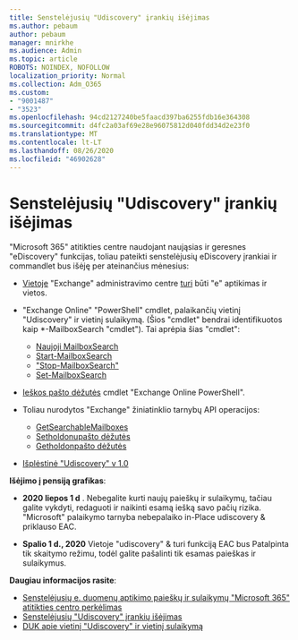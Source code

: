 ```yaml
---
title: Senstelėjusių "Udiscovery" įrankių išėjimas
ms.author: pebaum
author: pebaum
manager: mnirkhe
ms.audience: Admin
ms.topic: article
ROBOTS: NOINDEX, NOFOLLOW
localization_priority: Normal
ms.collection: Adm_O365
ms.custom:
- "9001487"
- "3523"
ms.openlocfilehash: 94cd2127240be5faacd397ba6255fdb16e364308
ms.sourcegitcommit: d4fc2a03af69e28e96075812d040fdd34d2e23f0
ms.translationtype: MT
ms.contentlocale: lt-LT
ms.lasthandoff: 08/26/2020
ms.locfileid: "46902628"
---
```

# <a name="retirement-of-legacy-ediscovery-tools"></a>Senstelėjusių "Udiscovery" įrankių išėjimas

"Microsoft 365" atitikties centre naudojant naująsias ir geresnes "eDiscovery" funkcijas, toliau pateikti senstelėjusių eDiscovery įrankiai ir commandlet bus išėję per ateinančius mėnesius:

- [Vietoje](https://docs.microsoft.com/exchange/security-and-compliance/in-place-ediscovery/in-place-ediscovery) "Exchange" administravimo centre [turi](https://docs.microsoft.com/exchange/security-and-compliance/create-or-remove-in-place-holds) būti "e" aptikimas ir vietos.

- "Exchange Online" "PowerShell" cmdlet, palaikančių vietinį "Udiscovery" ir vietinį sulaikymą. (Šios "cmdlet" bendrai identifikuotos kaip *-MailboxSearch "cmdlet"). Tai aprėpia šias "cmdlet":

    - [Naujoji MailboxSearch](https://docs.microsoft.com/powershell/module/exchange/policy-and-compliance-content-search/new-mailboxsearch)
    - [Start-MailboxSearch](https://docs.microsoft.com/powershell/module/exchange/policy-and-compliance-content-search/start-mailboxsearch)
    - ["Stop-MailboxSearch"](https://docs.microsoft.com/powershell/module/exchange/policy-and-compliance-content-search/stop-mailboxsearch)
    - [Set-MailboxSearch](https://docs.microsoft.com/powershell/module/exchange/policy-and-compliance-content-search/set-mailboxsearch)

- [Ieškos pašto dėžutės](https://docs.microsoft.com/powershell/module/exchange/mailboxes/search-mailbox?view=exchange-ps) cmdlet "Exchange Online PowerShell".
- Toliau nurodytos "Exchange" žiniatinklio tarnybų API operacijos:
    - [GetSearchableMailboxes](https://docs.microsoft.com/exchange/client-developer/web-service-reference/getsearchablemailboxes-operation)
    - [Setholdonupašto dėžutės](https://docs.microsoft.com/exchange/client-developer/web-service-reference/setholdonmailboxes-operation)
    - [Getholdonpašto dėžutės](https://docs.microsoft.com/exchange/client-developer/web-service-reference/getholdonmailboxes-operation)

- [Išplėstinė "Udiscovery" v 1.0](https://docs.microsoft.com/microsoft-365/compliance/office-365-advanced-ediscovery)

**Išėjimo į pensiją grafikas**:
- **2020 liepos 1 d** . Nebegalite kurti naujų paieškų ir sulaikymų, tačiau galite vykdyti, redaguoti ir naikinti esamą iešką savo pačių rizika. "Microsoft" palaikymo tarnyba nebepalaiko in-Place udiscovery & priklauso EAC.
    
- **Spalio 1 d., 2020** Vietoje "udiscovery" & turi funkciją EAC bus Patalpinta tik skaitymo režimu, todėl galite pašalinti tik esamas paieškas ir sulaikymus.

**Daugiau informacijos rasite**:

 - [Senstelėjusių e. duomenų aptikimo paieškų ir sulaikymų "Microsoft 365" atitikties centro perkėlimas](https://docs.microsoft.com/microsoft-365/compliance/migrate-legacy-ediscovery-searches-and-holds)
 - [Senstelėjusių "Udiscovery" įrankių išėjimas](https://docs.microsoft.com/microsoft-365/compliance/legacy-ediscovery-retirement)
 - [DUK apie vietinį "Udiscovery" ir vietinį sulaikymą](https://docs.microsoft.com/microsoft-365/compliance/legacy-ediscovery-retirement#faqs-about-in-place-ediscovery-and-in-place-holds)



